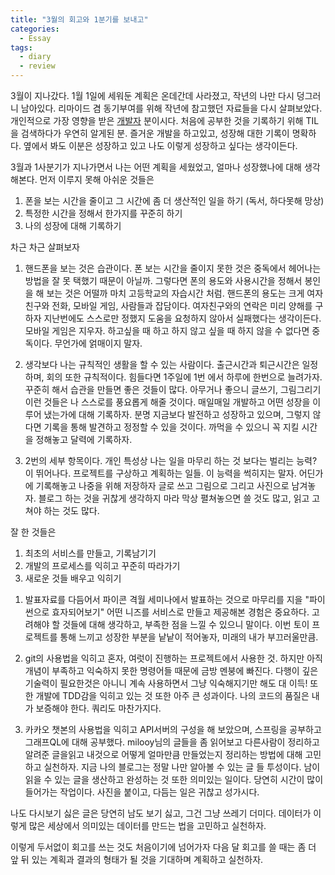 ```yaml
---
title: "3월의 회고와 1분기를 보내고"
categories:
  - Essay
tags:
  - diary
  - review
---
```


3월이 지나갔다. 1월 1일에 세워둔 계획은 온데간데 사라졌고, 작년의 나만 다시 덩그러니 남아있다.
리마이드 겸 동기부여를 위해 작년에 참고했던 자료들을 다시 살펴보았다.
개인적으로 가장 영향을 받은 [개발자](https://github.com/milooy) 분이시다.
처음에 공부한 것을 기록하기 위해 TIL을 검색하다가 우연히 알게된 분.
즐거운 개발을 하고있고, 성장해 대한 기록이 명확하다.
옆에서 봐도 이분은 성장하고 있고 나도 이렇게 성장하고 싶다는 생각이든다.

3월과 1사분기가 지나가면서 나는 어떤 계획을 세웠었고, 얼마나 성장했나에 대해 생각해본다.
먼저 이루지 못해 아쉬운 것들은

1. 폰을 보는 시간을 줄이고 그 시간에 좀 더 생산적인 일을 하기 (독서, 하다못해 망상)
2. 특정한 시간을 정해서 한가지를 꾸준히 하기
3. 나의 성장에 대해 기록하기

차근 차근 살펴보자

1) 핸드폰을 보는 것은 습관이다. 폰 보는 시간을 줄이지 못한 것은 중독에서 헤어나는 방법을 잘 못 택했기 때문이 아닐까. 그렇다면 폰의 용도와 사용시간을 정해서 봉인을 해 보는 것은 어떨까 마치 고등학교의 자습시간 처럼.
핸드폰의 용도는 크게 여자친구와 전화, 모바일 게임, 사람들과 잡담이다. 여자친구와의 연락은 미리 양해를 구하자 지난번에도 스스로만 정했지 도움을 요청하지 않아서 실패했다는 생각이든다. 모바일 게임은 지우자. 하고싶을 때 하고 하지 않고 싶을 때 하지 않을 수 없다면 중독이다. 무언가에 얽매이지 말자.

2) 생각보다 나는 규칙적인 생활을 할 수 있는 사람이다. 출근시간과 퇴근시간은 일정하며, 회의 또한 규칙적이다. 힘들다면 1주일에 1번 에서 하루에 한번으로 늘려가자. 꾸준히 해서 습관을 만들면 좋은 것들이 많다. 아무거나 좋으니 글쓰기, 그림그리기 이런 것들은 나 스스로를 풍요롭게 해줄 것이다. 매일매일 개발하고 어떤 성장을 이루어 냈는가에 대해 기록하자. 분명 지금보다 발전하고 성장하고 있으며, 그렇지 않다면 기록을 통해 발견하고 정정할 수 있을 것이다. 까먹을 수 있으니 꼭 지킬 시간을 정해놓고 달력에 기록하자.

3) 2번의 세부 항목이다. 개인 특성상 나는 일을 마무리 하는 것 보다는 벌리는 능력? 이 뛰어나다. 프로젝트를 구상하고 계획하는 일들. 이 능력을 썩히지는 말자. 어딘가에 기록해놓고 나중을 위해 저장하자 글로 쓰고 그림으로 그리고 사진으로 남겨놓자. 블로그 하는 것을 귀찮게 생각하지 마라 막상 펼쳐놓으면 쓸 것도 많고, 읽고 고쳐야 하는 것도 많다.

잘 한 것들은
1. 최초의 서비스를 만들고, 기록남기기
2. 개발의 프로세스를 익히고 꾸준히 따라가기
3. 새로운 것들 배우고 익히기

1) 발표자료를 다듬어서 파이콘 격월 세미나에서 발표하는 것으로 마무리를 지을 "파이썬으로 효자되어보기" 어떤 니즈를 서비스로 만들고 제공해본 경험은 중요하다. 고려해야 할 것들에 대해 생각하고, 부족한 점을 느낄 수 있으니 말이다.
이번 토이 프로젝트를 통해 느끼고 성장한 부분을 낱낱이 적어놓자, 미래의 내가 부끄러울만큼.

2) git의 사용법을 익히고 혼자, 여럿이 진행하는 프로젝트에서 사용한 것. 하지만 아직 개념이 부족하고 익숙하지 못한 명령어들 때문에 금방 멘붕에 빠진다. 다행이 깊은 기술력이 필요한것은 아니니 계속 사용하면서 그냥 익숙해지기만 해도 대 이득!
또한 개발에 TDD감을 익히고 있는 것 또한 아주 큰 성과이다. 나의 코드의 품질은 내가 보증해야 한다. 쿼리도 마찬가지다.

3) 카카오 챗본의 사용법을 익히고 API서버의 구성을 해 보았으며, 스프링을 공부하고 그래프QL에 대해 공부했다. milooy님의 글들을 좀 읽어보고 다른사람이 정리하고 알려준 글을읽고 내것으로 어떻게 얼마만큼 만들었는지 정리하는 방법에 대해 고민하고 실천하자.
지금 나의 블로그는 정말 나만 알아볼 수 있는 글 들 투성이다. 남이 읽을 수 있는 글을 생산하고 완성하는 것 또한 의미있는 일이다. 당연히 시간이 많이 들어가는 작업이다. 사진을 붙이고, 다듬는 일은 귀찮고 성가시다.

나도 다시보기 싫은 글은 당연히 남도 보기 싫고, 그건 그냥 쓰레기 더미다. 데이터가 이렇게 많은 세상에서 의미있는 데이터를 만드는 법을 고민하고 실천하자.

이렇게 두서없이 회고를 쓰는 것도 처음이기에 넘어가자 다음 달 회고를 쓸 때는 좀 더 앞 뒤 있는 계획과 결과의 형태가 될 것을 기대하며 계획하고 실천하자.
